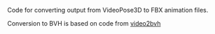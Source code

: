 Code for converting output from VideoPose3D to FBX animation files.

Conversion to BVH is based on code from [video2bvh](https://github.com/KevinLTT/video2bvh)

